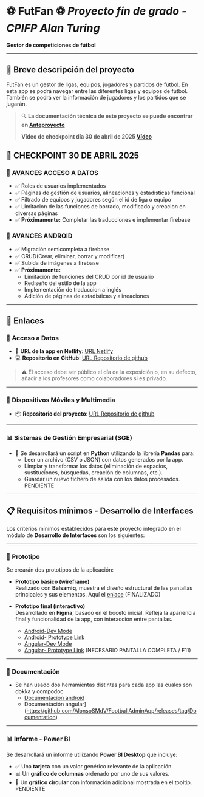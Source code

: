 # ⚽ FutFan ⚽ *Proyecto fin de grado - CPIFP Alan Turing*

**Gestor de competiciones de fútbol** 

---

## 📌 Breve descripción del proyecto

FutFan es un gestor de ligas, equipos, jugadores y partidos de fútbol. 
En esta app se podrá navegar entre las diferentes ligas y equipos de fútbol.
También se podrá ver la información de jugadores y los partidos que se jugarán. 

> 🔍 **La documentación técnica de este proyecto se puede encontrar en [Anteproyecto](https://flowery-fenugreek-5f5.notion.site/1c492d3d1397805e924ed5688a8153c5?v=1c492d3d139780a3aa1f000c90f24a15)**
>
> **Vídeo de checkpoint día 30 de abril de 2025 [Vídeo](https://www.youtube.com/watch?v=nuMjh-ZyS9c)**

## 📝 **CHECKPOINT 30 DE ABRIL 2025**

### 🔄 **AVANCES ACCESO A DATOS**
* ✅ Roles de usuarios implementados
* ✅ Páginas de gestión de usuarios, alineaciones y estadísticas funcional
* ✅ Filtrado de equipos y jugadores según el id de liga o equipo
* ✅ Limitacion de las funciones de borrado, modificado y creacion en diversas páginas
* ✅ **Próximamente:** Completar las traducciones e implementar firebase

### 📱 **AVANCES ANDROID**
* ✅ Migración semicompleta a firebase
* ✅ CRUD(Crear, eliminar, borrar y modificar)
* ✅ Subida de imágenes a firebase
* ✅ **Próximamente:** 
  * Limitacion de funciones del CRUD por id de usuario
  * Rediseño del estilo de la app
  * Implementación de traduccion a inglés
  * Adición de páginas de estadisticas y alineaciones

---
## 🔗 Enlaces

### 📂 Acceso a Datos
- 🔗 **URL de la app en Netlify**: [URL Netlify](https://futmanager.netlify.app/) 
- 💻 **Repositorio en GitHub**: [URL Repositorio de github](https://github.com/AlonsoSMdV/FootballAdminApp) 

> ⚠️ El acceso debe ser público el día de la exposición o, en su defecto, añadir a los profesores como colaboradores si es privado.

---

### 📱 Dispositivos Móviles y Multimedia
- 📦 **Repositorio del proyecto**: [URL Repositorio de github](https://github.com/AlonsoSMdV/FootballCompsAndoridV2)

---

### 📊 Sistemas de Gestión Empresarial (SGE)
- 🐍 Se desarrollará un script en **Python** utilizando la librería **Pandas** para:
  - Leer un archivo (CSV o JSON) con datos generados por la app.
  - Limpiar y transformar los datos (eliminación de espacios, sustituciones, búsquedas, creación de columnas, etc.).
  - Guardar un nuevo fichero de salida con los datos procesados.
PENDIENTE

---

## 📋 Requisitos mínimos - Desarrollo de Interfaces

Los criterios mínimos establecidos para este proyecto integrado en el módulo de **Desarrollo de Interfaces** son los siguientes:

---

### 🧪 Prototipo

Se crearán dos prototipos de la aplicación:

- **Prototipo básico (wireframe)**  
  Realizado con **Balsamiq**, muestra el diseño estructural de las pantallas principales y sus elementos. Aquí el [enlace](https://balsamiq.cloud/spkmujg/pe385q) (FINALIZADO)

- **Prototipo final (interactivo)**  
  Desarrollado en **Figma**, basado en el boceto inicial. Refleja la apariencia final y funcionalidad de la app, con interacción entre pantallas.
  - [Android-Dev Mode](https://www.figma.com/design/ewWBJkvFMRjWCNjzLNZfMV/Android-design?node-id=0-1&m=dev&t=cOlhQLUL4vIuqfy1-1)
  - [Android- Prototype Link](https://www.figma.com/proto/ewWBJkvFMRjWCNjzLNZfMV/Android-design?node-id=0-1&t=cOlhQLUL4vIuqfy1-1)
  - [Angular-Dev Mode](https://www.figma.com/design/1R9hkcf7a3iBkddofD0cpC/Angular-design?node-id=0-1&m=dev&t=fwxZ50XSH6kcMbCU-1)
  - [Angular- Prototype Link](https://www.figma.com/proto/1R9hkcf7a3iBkddofD0cpC/Angular-design?node-id=0-1&t=fwxZ50XSH6kcMbCU-1) (NECESARIO PANTALLA COMPLETA / F11)
---

### 📄 Documentación

- Se han usado dos herramientas distintas para cada app las cuales son dokka y compodoc
  - [Documentación android](https://github.com/AlonsoSMdV/FootballCompsAndoridV2/releases/tag/Documentation)
  - Documentación angular](https://github.com/AlonsoSMdV/FootballAdminApp/releases/tag/Documentation)

---

### 📊 Informe - Power BI

Se desarrollará un informe utilizando **Power BI Desktop** que incluye:

- ✅ Una **tarjeta** con un valor genérico relevante de la aplicación.
- 📊 Un **gráfico de columnas** ordenado por uno de sus valores.
- 🥧 Un **gráfico circular** con información adicional mostrada en el tooltip.
PENDIENTE

